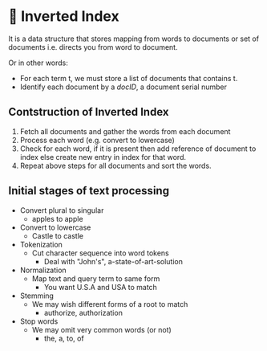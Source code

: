 # 📄 Inverted Index
It is a data structure that stores mapping from words to documents or set of documents i.e. directs you from word to document. 

Or in other words:
- For each term t, we must store a list of documents that contains t.
- Identify each document by a *docID*, a document serial number

## Contstruction of Inverted Index 
1. Fetch all documents and gather the words from each document
2. Process each word (e.g. convert to lowercase)
3. Check for each word, if it is present then add reference of document to index else create new entry in index for that word.
4. Repeat above steps for all documents and sort the words.

## Initial stages of text processing
* Convert plural to singular
  - apples to apple
* Convert to lowercase
  - Castle to castle
* Tokenization
  - Cut character sequence into word tokens
    - Deal with "John's", a-state-of-art-solution
* Normalization
  - Map text and query term to same form
    - You want U.S.A and USA to match
* Stemming
  - We may wish different forms of a root to match
    - authorize, authorization
* Stop words
  - We may omit very common words (or not)
    - the, a, to, of
  

